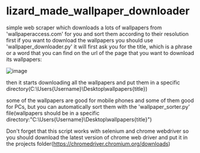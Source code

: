 # lizard_made_wallpaper_downloader
simple web scraper which downloads a lots of wallpapers from 'wallpaperaccess.com' for you and sort them according to their resolution
first if you want to download the wallpapers you should use 'wallpaper_downloader.py'
it will first ask you for the title, which is a phrase or a word that you can find on the url of the page that you want to download its wallpapers:


![image](https://user-images.githubusercontent.com/72849089/113472141-30c1ef80-9476-11eb-92c8-6a2e86193857.png)


then it starts downloading all the wallpapers and put them in a specific directory(C:\Users\{Username}\Desktop\wallpapers\{title})

some of the wallpapers are good for mobile phones and some of them good for PCs, but you can automatically sort them with the 'wallpaper_sorter.py' file(wallpapers should be in a specific directory:"C:\Users\{Username}\Desktop\wallpapers\{title}")





Don't forget that this script works with selenium and chrome webdriver so you should download the latest version of chrome web driver and put it in the projects folder(https://chromedriver.chromium.org/downloads)

